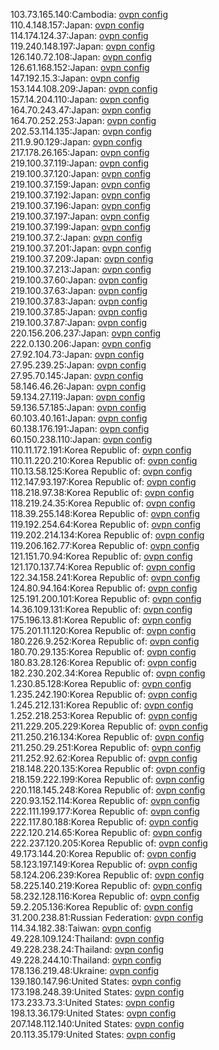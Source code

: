 103.73.165.140:Cambodia: [ovpn config](vpn/103_73_165_140.ovpn)  
110.4.148.157:Japan: [ovpn config](vpn/110_4_148_157.ovpn)  
114.174.124.37:Japan: [ovpn config](vpn/114_174_124_37.ovpn)  
119.240.148.197:Japan: [ovpn config](vpn/119_240_148_197.ovpn)  
126.140.72.108:Japan: [ovpn config](vpn/126_140_72_108.ovpn)  
126.61.168.152:Japan: [ovpn config](vpn/126_61_168_152.ovpn)  
147.192.15.3:Japan: [ovpn config](vpn/147_192_15_3.ovpn)  
153.144.108.209:Japan: [ovpn config](vpn/153_144_108_209.ovpn)  
157.14.204.110:Japan: [ovpn config](vpn/157_14_204_110.ovpn)  
164.70.243.47:Japan: [ovpn config](vpn/164_70_243_47.ovpn)  
164.70.252.253:Japan: [ovpn config](vpn/164_70_252_253.ovpn)  
202.53.114.135:Japan: [ovpn config](vpn/202_53_114_135.ovpn)  
211.9.90.129:Japan: [ovpn config](vpn/211_9_90_129.ovpn)  
217.178.26.165:Japan: [ovpn config](vpn/217_178_26_165.ovpn)  
219.100.37.119:Japan: [ovpn config](vpn/219_100_37_119.ovpn)  
219.100.37.120:Japan: [ovpn config](vpn/219_100_37_120.ovpn)  
219.100.37.159:Japan: [ovpn config](vpn/219_100_37_159.ovpn)  
219.100.37.192:Japan: [ovpn config](vpn/219_100_37_192.ovpn)  
219.100.37.196:Japan: [ovpn config](vpn/219_100_37_196.ovpn)  
219.100.37.197:Japan: [ovpn config](vpn/219_100_37_197.ovpn)  
219.100.37.199:Japan: [ovpn config](vpn/219_100_37_199.ovpn)  
219.100.37.2:Japan: [ovpn config](vpn/219_100_37_2.ovpn)  
219.100.37.201:Japan: [ovpn config](vpn/219_100_37_201.ovpn)  
219.100.37.209:Japan: [ovpn config](vpn/219_100_37_209.ovpn)  
219.100.37.213:Japan: [ovpn config](vpn/219_100_37_213.ovpn)  
219.100.37.60:Japan: [ovpn config](vpn/219_100_37_60.ovpn)  
219.100.37.63:Japan: [ovpn config](vpn/219_100_37_63.ovpn)  
219.100.37.83:Japan: [ovpn config](vpn/219_100_37_83.ovpn)  
219.100.37.85:Japan: [ovpn config](vpn/219_100_37_85.ovpn)  
219.100.37.87:Japan: [ovpn config](vpn/219_100_37_87.ovpn)  
220.156.206.237:Japan: [ovpn config](vpn/220_156_206_237.ovpn)  
222.0.130.206:Japan: [ovpn config](vpn/222_0_130_206.ovpn)  
27.92.104.73:Japan: [ovpn config](vpn/27_92_104_73.ovpn)  
27.95.239.25:Japan: [ovpn config](vpn/27_95_239_25.ovpn)  
27.95.70.145:Japan: [ovpn config](vpn/27_95_70_145.ovpn)  
58.146.46.26:Japan: [ovpn config](vpn/58_146_46_26.ovpn)  
59.134.27.119:Japan: [ovpn config](vpn/59_134_27_119.ovpn)  
59.136.57.185:Japan: [ovpn config](vpn/59_136_57_185.ovpn)  
60.103.40.161:Japan: [ovpn config](vpn/60_103_40_161.ovpn)  
60.138.176.191:Japan: [ovpn config](vpn/60_138_176_191.ovpn)  
60.150.238.110:Japan: [ovpn config](vpn/60_150_238_110.ovpn)  
110.11.172.191:Korea Republic of: [ovpn config](vpn/110_11_172_191.ovpn)  
110.11.220.210:Korea Republic of: [ovpn config](vpn/110_11_220_210.ovpn)  
110.13.58.125:Korea Republic of: [ovpn config](vpn/110_13_58_125.ovpn)  
112.147.93.197:Korea Republic of: [ovpn config](vpn/112_147_93_197.ovpn)  
118.218.97.38:Korea Republic of: [ovpn config](vpn/118_218_97_38.ovpn)  
118.219.24.35:Korea Republic of: [ovpn config](vpn/118_219_24_35.ovpn)  
118.39.255.148:Korea Republic of: [ovpn config](vpn/118_39_255_148.ovpn)  
119.192.254.64:Korea Republic of: [ovpn config](vpn/119_192_254_64.ovpn)  
119.202.214.134:Korea Republic of: [ovpn config](vpn/119_202_214_134.ovpn)  
119.206.162.77:Korea Republic of: [ovpn config](vpn/119_206_162_77.ovpn)  
121.151.70.94:Korea Republic of: [ovpn config](vpn/121_151_70_94.ovpn)  
121.170.137.74:Korea Republic of: [ovpn config](vpn/121_170_137_74.ovpn)  
122.34.158.241:Korea Republic of: [ovpn config](vpn/122_34_158_241.ovpn)  
124.80.94.164:Korea Republic of: [ovpn config](vpn/124_80_94_164.ovpn)  
125.191.200.101:Korea Republic of: [ovpn config](vpn/125_191_200_101.ovpn)  
14.36.109.131:Korea Republic of: [ovpn config](vpn/14_36_109_131.ovpn)  
175.196.13.81:Korea Republic of: [ovpn config](vpn/175_196_13_81.ovpn)  
175.201.11.120:Korea Republic of: [ovpn config](vpn/175_201_11_120.ovpn)  
180.226.9.252:Korea Republic of: [ovpn config](vpn/180_226_9_252.ovpn)  
180.70.29.135:Korea Republic of: [ovpn config](vpn/180_70_29_135.ovpn)  
180.83.28.126:Korea Republic of: [ovpn config](vpn/180_83_28_126.ovpn)  
182.230.202.34:Korea Republic of: [ovpn config](vpn/182_230_202_34.ovpn)  
1.230.85.128:Korea Republic of: [ovpn config](vpn/1_230_85_128.ovpn)  
1.235.242.190:Korea Republic of: [ovpn config](vpn/1_235_242_190.ovpn)  
1.245.212.131:Korea Republic of: [ovpn config](vpn/1_245_212_131.ovpn)  
1.252.218.253:Korea Republic of: [ovpn config](vpn/1_252_218_253.ovpn)  
211.229.205.229:Korea Republic of: [ovpn config](vpn/211_229_205_229.ovpn)  
211.250.216.134:Korea Republic of: [ovpn config](vpn/211_250_216_134.ovpn)  
211.250.29.251:Korea Republic of: [ovpn config](vpn/211_250_29_251.ovpn)  
211.252.92.62:Korea Republic of: [ovpn config](vpn/211_252_92_62.ovpn)  
218.148.220.135:Korea Republic of: [ovpn config](vpn/218_148_220_135.ovpn)  
218.159.222.199:Korea Republic of: [ovpn config](vpn/218_159_222_199.ovpn)  
220.118.145.248:Korea Republic of: [ovpn config](vpn/220_118_145_248.ovpn)  
220.93.152.114:Korea Republic of: [ovpn config](vpn/220_93_152_114.ovpn)  
222.111.199.177:Korea Republic of: [ovpn config](vpn/222_111_199_177.ovpn)  
222.117.80.188:Korea Republic of: [ovpn config](vpn/222_117_80_188.ovpn)  
222.120.214.65:Korea Republic of: [ovpn config](vpn/222_120_214_65.ovpn)  
222.237.120.205:Korea Republic of: [ovpn config](vpn/222_237_120_205.ovpn)  
49.173.144.20:Korea Republic of: [ovpn config](vpn/49_173_144_20.ovpn)  
58.123.197.149:Korea Republic of: [ovpn config](vpn/58_123_197_149.ovpn)  
58.124.206.239:Korea Republic of: [ovpn config](vpn/58_124_206_239.ovpn)  
58.225.140.219:Korea Republic of: [ovpn config](vpn/58_225_140_219.ovpn)  
58.232.128.116:Korea Republic of: [ovpn config](vpn/58_232_128_116.ovpn)  
59.2.205.136:Korea Republic of: [ovpn config](vpn/59_2_205_136.ovpn)  
31.200.238.81:Russian Federation: [ovpn config](vpn/31_200_238_81.ovpn)  
114.34.182.38:Taiwan: [ovpn config](vpn/114_34_182_38.ovpn)  
49.228.109.124:Thailand: [ovpn config](vpn/49_228_109_124.ovpn)  
49.228.238.24:Thailand: [ovpn config](vpn/49_228_238_24.ovpn)  
49.228.244.10:Thailand: [ovpn config](vpn/49_228_244_10.ovpn)  
178.136.219.48:Ukraine: [ovpn config](vpn/178_136_219_48.ovpn)  
139.180.147.96:United States: [ovpn config](vpn/139_180_147_96.ovpn)  
173.198.248.39:United States: [ovpn config](vpn/173_198_248_39.ovpn)  
173.233.73.3:United States: [ovpn config](vpn/173_233_73_3.ovpn)  
198.13.36.179:United States: [ovpn config](vpn/198_13_36_179.ovpn)  
207.148.112.140:United States: [ovpn config](vpn/207_148_112_140.ovpn)  
20.113.35.179:United States: [ovpn config](vpn/20_113_35_179.ovpn)  
